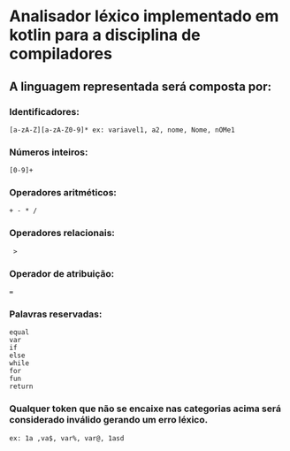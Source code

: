 # Analisador léxico implementado em kotlin para a disciplina de compiladores


## A linguagem representada será composta por:

### Identificadores:
    [a-zA-Z][a-zA-Z0-9]* ex: variavel1, a2, nome, Nome, nOMe1 
### Números inteiros:
    [0-9]+
### Operadores aritméticos:
    + - * /
### Operadores relacionais:
     >
### Operador de atribuição:
    =
### Palavras reservadas:
    equal
    var
    if
    else
    while
    for
    fun
    return

### Qualquer token que não se encaixe nas categorias acima será considerado inválido gerando um erro léxico.
    ex: 1a ,va$, var%, var@, 1asd
    
    

